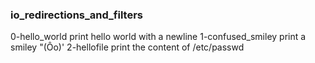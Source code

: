 ### io_redirections_and_filters

0-hello_world
print hello world with a newline
1-confused_smiley
print a smiley "(Ôo)'
2-hellofile
print the content of /etc/passwd
